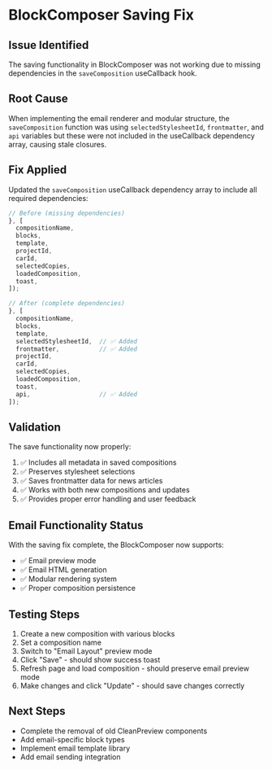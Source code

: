 # BlockComposer Saving Fix

## Issue Identified

The saving functionality in BlockComposer was not working due to missing dependencies in the `saveComposition` useCallback hook.

## Root Cause

When implementing the email renderer and modular structure, the `saveComposition` function was using `selectedStylesheetId`, `frontmatter`, and `api` variables but these were not included in the useCallback dependency array, causing stale closures.

## Fix Applied

Updated the `saveComposition` useCallback dependency array to include all required dependencies:

```typescript
// Before (missing dependencies)
}, [
  compositionName,
  blocks,
  template,
  projectId,
  carId,
  selectedCopies,
  loadedComposition,
  toast,
]);

// After (complete dependencies)
}, [
  compositionName,
  blocks,
  template,
  selectedStylesheetId,  // ✅ Added
  frontmatter,           // ✅ Added
  projectId,
  carId,
  selectedCopies,
  loadedComposition,
  toast,
  api,                   // ✅ Added
]);
```

## Validation

The save functionality now properly:

1. ✅ Includes all metadata in saved compositions
2. ✅ Preserves stylesheet selections
3. ✅ Saves frontmatter data for news articles
4. ✅ Works with both new compositions and updates
5. ✅ Provides proper error handling and user feedback

## Email Functionality Status

With the saving fix complete, the BlockComposer now supports:

- ✅ Email preview mode
- ✅ Email HTML generation
- ✅ Modular rendering system
- ✅ Proper composition persistence

## Testing Steps

1. Create a new composition with various blocks
2. Set a composition name
3. Switch to "Email Layout" preview mode
4. Click "Save" - should show success toast
5. Refresh page and load composition - should preserve email preview mode
6. Make changes and click "Update" - should save changes correctly

## Next Steps

- Complete the removal of old CleanPreview components
- Add email-specific block types
- Implement email template library
- Add email sending integration
